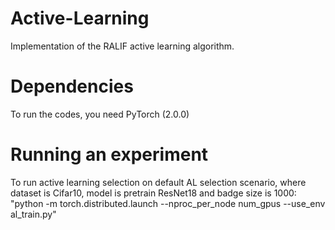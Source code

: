 # Active-Learning
Implementation of the RALIF active learning algorithm. 

# Dependencies
To run the codes, you need PyTorch (2.0.0)

# Running an experiment
To run active learning selection on default AL selection scenario, where dataset is Cifar10, model is pretrain ResNet18 and badge size is 1000:
"python -m torch.distributed.launch --nproc_per_node num_gpus --use_env al_train.py"
